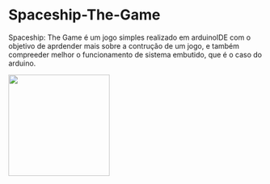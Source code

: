 # Spaceship-The-Game

Spaceship: The Game é um jogo simples realizado em arduinoIDE com o objetivo de aprdender mais sobre a contrução de um jogo, e também compreeder melhor o funcionamento de sistema embutido, que é o caso do arduino.


<p float="left">

<img src="[https://github.com/IgorAleixo/Spaceship-The-Game/issues/1#issue-1805277612.jpg](https://user-images.githubusercontent.com/139579413/253642752-750cd353-4d7e-4e9a-af93-63acc2d027ed.png)https://user-images.githubusercontent.com/139579413/253642752-750cd353-4d7e-4e9a-af93-63acc2d027ed.png" width="200" />

</p>

